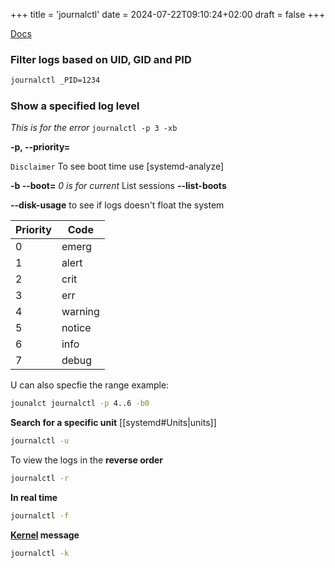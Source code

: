 +++
title = 'journalctl'
date = 2024-07-22T09:10:24+02:00
draft = false
+++

[Docs](https://linuxhandbook.com/journalctl-command/)
### Filter logs based on UID, GID and PID
```bash 
journalctl _PID=1234
```
### Show a specified log level

*This is for the error*
`journalctl -p 3 -xb`

**-p, --priority=**

`Disclaimer` To see boot time use 
[systemd-analyze]


**-b --boot=** *0 is for current*
	List sessions **--list-boots**

**--disk-usage** to see if logs doesn't float the system 

| Priority | Code    |
|----------|---------|
| 0        | emerg   |
| 1        | alert   |
| 2        | crit    |
| 3        | err     |
| 4        | warning |
| 5        | notice  |
| 6        | info    |
| 7        | debug   |


U can  also specfie  the range 
example:

```bash
jounalct journalctl -p 4..6 -b0
```
**Search for a specific unit**
[[systemd#Units|units]]
```bash
journalctl -u
```





To view the logs in the **reverse order**

```bash
journalctl -r
```

**In real time**

```bash
journalctl -f
```

**[Kernel](/Linux/Kernel/Kernel.md) message**

```bash
journalctl -k
```


